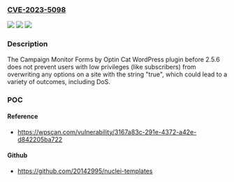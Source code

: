 ### [CVE-2023-5098](https://cve.mitre.org/cgi-bin/cvename.cgi?name=CVE-2023-5098)
![](https://img.shields.io/static/v1?label=Product&message=Campaign%20Monitor%20Forms%20by%20Optin%20Cat&color=blue)
![](https://img.shields.io/static/v1?label=Version&message=0%3C%202.5.6%20&color=brighgreen)
![](https://img.shields.io/static/v1?label=Vulnerability&message=CWE-284%20Improper%20Access%20Control&color=brighgreen)

### Description

The Campaign Monitor Forms by Optin Cat WordPress plugin before 2.5.6 does not prevent users with low privileges (like subscribers) from overwriting any options on a site with the string "true", which could lead to a variety of outcomes, including DoS.

### POC

#### Reference
- https://wpscan.com/vulnerability/3167a83c-291e-4372-a42e-d842205ba722

#### Github
- https://github.com/20142995/nuclei-templates


